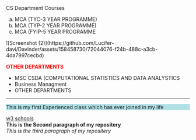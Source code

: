 <html>
<head>CS Department Courses</head>
<body>
  <ol type=a>
    <li>MCA (TYC-3 YEAR PROGRAMME)</li>
    <li>MCA (TYP-2 YEAR PROGRAMME)</li>
    <li>MCA (FYIP-5 YEAR PROGRAMME </li>
  </ol>![Screenshot (2)](https://github.com/Lucifer-davi/Davinder/assets/158458730/72044076-f24b-488c-a3cb-4da7997cecbd)

  <b style="color:red;" font size=72> OTHER DEPARTMENTS</b>
  <ul>
    <li>MSC CSDA (COMPUTATIONAL STATISTICS AND DATA ANALYSTICS</li>
    <li>Business Managment</li>
    <li>OTHER DEPARTMENTS</li>
  </ul>
  <hr>
  <p style="background-color:powderblue;">This is my first Experienced class which  has ever joined in my life</p>
  <a href="https://www.w3schools.com/html/html_attributes.asp">w3 schools</a><br>
  <strong>This is the Second paragraph of my repositery</strong><br>
  <em>This is the third paragraph of my repositery</em><br>
  <img src="">
</body>
</html>

